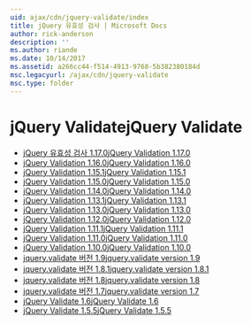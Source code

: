 ```yaml
---
uid: ajax/cdn/jquery-validate/index
title: jQuery 유효성 검사 | Microsoft Docs
author: rick-anderson
description: ''
ms.author: riande
ms.date: 10/14/2017
ms.assetid: a266cc44-f514-4913-9768-5b382380184d
msc.legacyurl: /ajax/cdn/jquery-validate
msc.type: folder
---
```

<a name="jquery-validate"></a><span data-ttu-id="8d546-102">jQuery Validate</span><span class="sxs-lookup"><span data-stu-id="8d546-102">jQuery Validate</span></span>
====================
- [<span data-ttu-id="8d546-103">jQuery 유효성 검사 1.17.0</span><span class="sxs-lookup"><span data-stu-id="8d546-103">jQuery Validation 1.17.0</span></span>](cdnjqueryvalidate1170.md)
- [<span data-ttu-id="8d546-104">jQuery Validation 1.16.0</span><span class="sxs-lookup"><span data-stu-id="8d546-104">jQuery Validation 1.16.0</span></span>](cdnjqueryvalidate1160.md)
- [<span data-ttu-id="8d546-105">jQuery Validation 1.15.1</span><span class="sxs-lookup"><span data-stu-id="8d546-105">jQuery Validation 1.15.1</span></span>](cdnjqueryvalidate1151.md)
- [<span data-ttu-id="8d546-106">jQuery Validation 1.15.0</span><span class="sxs-lookup"><span data-stu-id="8d546-106">jQuery Validation 1.15.0</span></span>](cdnjqueryvalidate1150.md)
- [<span data-ttu-id="8d546-107">jQuery Validation 1.14.0</span><span class="sxs-lookup"><span data-stu-id="8d546-107">jQuery Validation 1.14.0</span></span>](cdnjqueryvalidate1140.md)
- [<span data-ttu-id="8d546-108">jQuery Validation 1.13.1</span><span class="sxs-lookup"><span data-stu-id="8d546-108">jQuery Validation 1.13.1</span></span>](cdnjqueryvalidate1131.md)
- [<span data-ttu-id="8d546-109">jQuery Validation 1.13.0</span><span class="sxs-lookup"><span data-stu-id="8d546-109">jQuery Validation 1.13.0</span></span>](cdnjqueryvalidate1130.md)
- [<span data-ttu-id="8d546-110">jQuery Validation 1.12.0</span><span class="sxs-lookup"><span data-stu-id="8d546-110">jQuery Validation 1.12.0</span></span>](cdnjqueryvalidate1120.md)
- [<span data-ttu-id="8d546-111">jQuery Validation 1.11.1</span><span class="sxs-lookup"><span data-stu-id="8d546-111">jQuery Validation 1.11.1</span></span>](cdnjqueryvalidate1111.md)
- [<span data-ttu-id="8d546-112">jQuery Validation 1.11.0</span><span class="sxs-lookup"><span data-stu-id="8d546-112">jQuery Validation 1.11.0</span></span>](cdnjqueryvalidate111.md)
- [<span data-ttu-id="8d546-113">jQuery Validation 1.10.0</span><span class="sxs-lookup"><span data-stu-id="8d546-113">jQuery Validation 1.10.0</span></span>](cdnjqueryvalidate110.md)
- [<span data-ttu-id="8d546-114">jquery.validate 버전 1.9</span><span class="sxs-lookup"><span data-stu-id="8d546-114">jquery.validate version 1.9</span></span>](cdnjqueryvalidate19.md)
- [<span data-ttu-id="8d546-115">jquery.validate 버전 1.8.1</span><span class="sxs-lookup"><span data-stu-id="8d546-115">jquery.validate version 1.8.1</span></span>](cdnjqueryvalidate181.md)
- [<span data-ttu-id="8d546-116">jquery.validate 버전 1.8</span><span class="sxs-lookup"><span data-stu-id="8d546-116">jquery.validate version 1.8</span></span>](cdnjqueryvalidate18.md)
- [<span data-ttu-id="8d546-117">jquery.validate 버전 1.7</span><span class="sxs-lookup"><span data-stu-id="8d546-117">jquery.validate version 1.7</span></span>](cdnjqueryvalidate17.md)
- [<span data-ttu-id="8d546-118">jQuery Validate 1.6</span><span class="sxs-lookup"><span data-stu-id="8d546-118">jQuery Validate 1.6</span></span>](cdnjqueryvalidate16.md)
- [<span data-ttu-id="8d546-119">jQuery Validate 1.5.5</span><span class="sxs-lookup"><span data-stu-id="8d546-119">jQuery Validate 1.5.5</span></span>](cdnjqueryvalidate155.md)
